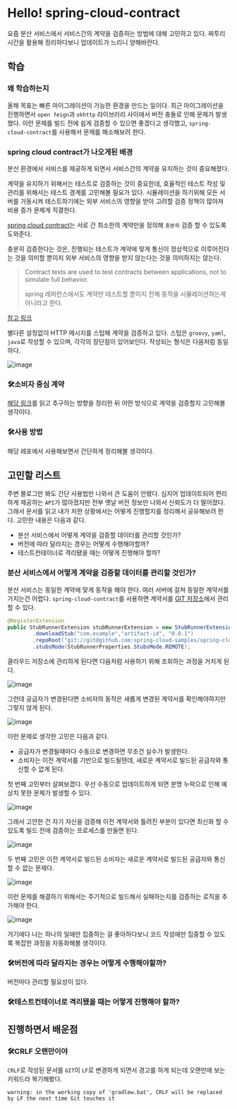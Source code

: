 # Hello! spring-cloud-contract

요즘 분산 서비스에서 서비스간의 계약을 검증하는 방법에 대해 고민하고 있다.
짜투리 시간을 활용해 정리하다보니 업데이트가 느리니 양해바란다.

## 학습

### 왜 학습하는지

올해 목표는 빠른 마이그레이션이 가능한 환경을 만드는 일이다.
최근 마이그레이션을 진행하면서 `open feign`과 `okhttp` 라이브러리 사이에서 버전 충돌로 인해 문제가 발생했다.
이런 문제를 빌드 전에 쉽게 검증할 수 있으면 좋겠다고 생각했고, `spring-cloud-contract`를 사용해서 문제를 해소해보려 한다.

### spring cloud contract가 나오게된 배경

분산 환경에서 서비스를 제공하게 되면서 서비스간의 계약을 유지하는 것이 중요해졌다.

계약을 유지하기 위해서는 테스트로 검증하는 것이 중요한데, 효율적인 테스트 작성 및 관리를 위해서는 테스트 경계를 고민해볼 필요가 있다.
시뮬레이션을 하기위해 모든 서버를 가동시켜 테스트하기에는 외부 서비스의 영향을 받아 고려할 검증 정책이 많아져 비용 증가 문제게 직결한다.

[spring cloud contract](https://docs.spring.io/spring-cloud-contract/reference/getting-started/introducing-spring-cloud-contract.html)는 서로 간 최소한의 계약만을 정의해 `충분히` 검증 할 수 있도록 도와준다.  

충분히 검증한다는 것은, 진행되는 테스트가 계약에 맞게 통신이 정상적으로 이루어진다는 것을 의미할 뿐이지 외부 서비스의 영향을 받지 않는다는 것을 의미하지는 않는다.

> Contract tests are used to test contracts between applications, not to simulate full behavior.
>
> spring 레퍼런스에서도 계약만 테스트할 뿐이지 전체 동작을 시뮬레이션하는게 아니라고 한다.

[참고 링크](https://docs.spring.io/spring-cloud-contract/reference/getting-started/introducing-spring-cloud-contract.html#getting-started-introducing-spring-cloud-contract-purposes)

별다른 설정없이 HTTP 메시지를 스텁해 계약을 검증하고 있다.
스텁은 `groovy`, `yaml`, `java`로 작성할 수 있으며, 각각의 장단점이 있어보인다.
작성되는 형식은 다음처럼 동일하다.

![image](https://github.com/this-is-spear/hello-spring-contract/assets/92219795/253437f0-8b7e-4d6b-8e59-bcf92faf0b4c)

### 🛠️소비자 중심 계약

[해당 링크](https://martinfowler.com/articles/consumerDrivenContracts.html)를 읽고 추구하는 방향을 정리한 뒤 어떤 방식으로 계약을 검증할지 고민해볼 생각이다.

### 🛠️사용 방법

해당 레포에서 사용해보면서 간단하게 정리해볼 생각이다.

## 고민할 리스트

주변 블로그만 봐도 간단 사용법만 나와서 큰 도움이 안됐다. 
심지어 업데이트되어 편리하게 제공하는 `API`가 많아졌지만 전부 옛날 버전 정보만 나와서 신뢰도가 더 떨어졌다.
그래서 문서를 읽고 내가 처한 상황에서는 어떻게 진행할지를 정리해서 공유해보려 한다.
고민한 내용은 다음과 같다.

- 분산 서비스에서 어떻게 계약을 검증할 데이터를 관리할 것인가?
- 버전에 따라 달라지는 경우는 어떻게 수행해야할까?
- 테스트컨테이너로 격리됐을 때는 어떻게 진행해야 할까?

### 분산 서비스에서 어떻게 계약을 검증할 데이터를 관리할 것인가?

분산 서비스는 동일한 계약에 맞게 동작을 해야 한다. 여러 서버에 걸쳐 동일한 계약서를 가지는건 어렵다.
`spring-cloud-contract`를 사용하면 계약서를 [GIT 저장소](https://docs.spring.io/spring-cloud-contract/reference/using/provider-contract-testing-with-stubs-in-git.html)에서 관리할 수 있다.

```Java
@RegisterExtension
public StubRunnerExtension stubRunnerExtension = new StubRunnerExtension()
        .downloadStub("com.example","artifact-id", "0.0.1")
        .repoRoot("git://git@github.com:spring-cloud-samples/spring-cloud-contract-nodejs-contracts-git.git")
        .stubsMode(StubRunnerProperties.StubsMode.REMOTE);
```

클라우드 저장소에 관리하게 된다면 다음처럼 사용하기 위해 조회하는 과정을 거치게 된다.

![image](https://github.com/this-is-spear/hello-spring-contract/assets/92219795/084a0697-6515-4c83-b69b-caf2a2cc1f20)

그런데 공급자가 변경된다면 소비자의 동작은 새롭게 변경된 계약서를 확인해야하지만 그렇지 않게 된다.

![image](https://github.com/this-is-spear/hello-spring-contract/assets/92219795/dce54f58-53bb-4324-8e88-b0b8fbe31481)

이런 문제로 생각한 고민은 다음과 같다.

- 공급자가 변경될때마다 수동으로 변경하면 무조건 실수가 발생한다.
- 소비자는 이전 계약서를 기반으로 빌드될텐데, 새로운 계약서로 빌드된 공급자와 통신할 수 없게 된다.

첫 번째 고민부터 살펴보겠다. 
우선 수동으로 업데이트하게 되면 분명 누락으로 인해 예상치 못한 문제가 발생할 수 있다.

![image](https://github.com/this-is-spear/hello-spring-contract/assets/92219795/a0c951b7-d189-4705-b6b2-a62181f73a55)

그래서 고안한 건 자기 자신을 검증해 이전 계약서와 틀려진 부분이 있다면 최신화 할 수 있도록 빌드 전에 검증하는 프로세스를 만들면 된다.

![image](https://github.com/this-is-spear/hello-spring-contract/assets/92219795/35d60a2f-4bda-4355-9a8c-18a3e18de9f3)

두 번째 고민은 이전 계약서로 빌드된 소비자는 새로운 계약서로 빌드된 공급자와 통신할 수 없는 문제다.

![image](https://github.com/this-is-spear/hello-spring-contract/assets/92219795/c5c6fc1d-0046-43ac-babe-d81f6079e732)

이런 문제를 해결하기 위해서는 주기적으로 빌드해서 실패하는지를 검증하는 로직을 추가해야 한다.

![image](https://github.com/this-is-spear/hello-spring-contract/assets/92219795/f115282e-9a7d-4815-807c-db7af8e1283a)

거기에다 나는 하나의 일에만 집중하는 걸 좋아하다보니 코드 작성에만 집중할 수 있도록 복잡한 과정을 자동화해볼 생각이다.

### 🛠️버전에 따라 달라지는 경우는 어떻게 수행해야할까?

버전마다 관리할 필요성이 있다.

### 🛠️테스트컨테이너로 격리됐을 때는 어떻게 진행해야 할까?

## 진행하면서 배운점

### 🛠️CRLF 오랜만이야

`CRLF`로 작성된 문서를 `GIT`이 `LF`로 변경하게 되면서 경고를 하게 되는데 오랜만에 보는 키워드라 복기해봤다.

```text
warning: in the working copy of 'gradlew.bat', CRLF will be replaced by LF the next time Git touches it
```
